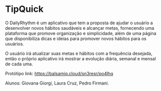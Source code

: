 # TipQuick

O DailyRhythm é um aplicativo que tem a proposta de ajudar o usuário a desenvolver novos hábitos saudáveis e alcançar metas, fornecendo uma plataforma que promove organização e simplicidade, além de uma página que disponibiliza dicas e ideias para promover novos hábitos para os usuários. 

O usuário irá atualizar suas metas e hábitos com a frequência desejada, então o próprio aplicativo irá mostrar a evolução diária, semanal e mensal de cada uma.

Protótipo link: https://balsamiq.cloud/sn3resr/po4lhq

Alunos: Giovana Giorgi, Laura Cruz, Pedro Firmani.
